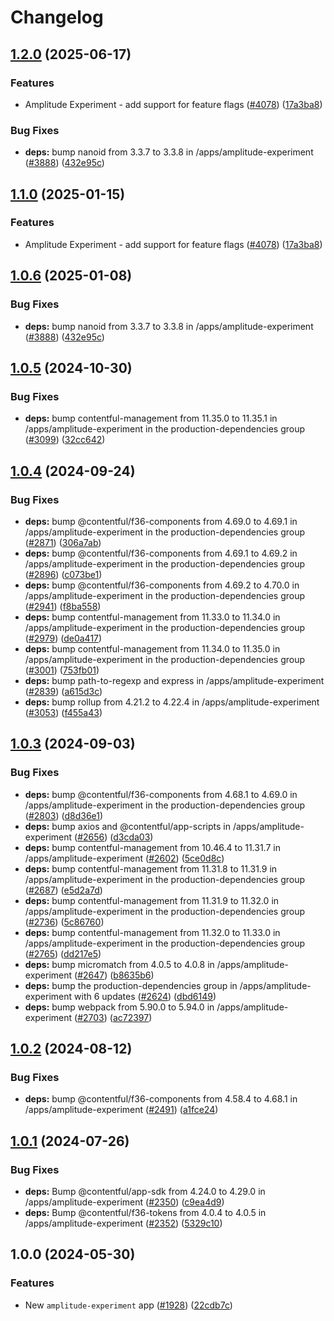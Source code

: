 # Changelog

## [1.2.0](https://github.com/vwointegration/marketplace-partner-apps/compare/amplitude-contentful-v1.1.0...amplitude-contentful-v1.2.0) (2025-06-17)


### Features

* Amplitude Experiment - add support for feature flags ([#4078](https://github.com/vwointegration/marketplace-partner-apps/issues/4078)) ([17a3ba8](https://github.com/vwointegration/marketplace-partner-apps/commit/17a3ba8b41fc6833a039692d3fe6f3bd825910fd))


### Bug Fixes

* **deps:** bump nanoid from 3.3.7 to 3.3.8 in /apps/amplitude-experiment ([#3888](https://github.com/vwointegration/marketplace-partner-apps/issues/3888)) ([432e95c](https://github.com/vwointegration/marketplace-partner-apps/commit/432e95ca6247b6c95f7d459c03323c46c2d54168))

## [1.1.0](https://github.com/contentful/marketplace-partner-apps/compare/amplitude-contentful-v1.0.6...amplitude-contentful-v1.1.0) (2025-01-15)


### Features

* Amplitude Experiment - add support for feature flags ([#4078](https://github.com/contentful/marketplace-partner-apps/issues/4078)) ([17a3ba8](https://github.com/contentful/marketplace-partner-apps/commit/17a3ba8b41fc6833a039692d3fe6f3bd825910fd))

## [1.0.6](https://github.com/contentful/marketplace-partner-apps/compare/amplitude-contentful-v1.0.5...amplitude-contentful-v1.0.6) (2025-01-08)


### Bug Fixes

* **deps:** bump nanoid from 3.3.7 to 3.3.8 in /apps/amplitude-experiment ([#3888](https://github.com/contentful/marketplace-partner-apps/issues/3888)) ([432e95c](https://github.com/contentful/marketplace-partner-apps/commit/432e95ca6247b6c95f7d459c03323c46c2d54168))

## [1.0.5](https://github.com/contentful/marketplace-partner-apps/compare/amplitude-contentful-v1.0.4...amplitude-contentful-v1.0.5) (2024-10-30)


### Bug Fixes

* **deps:** bump contentful-management from 11.35.0 to 11.35.1 in /apps/amplitude-experiment in the production-dependencies group ([#3099](https://github.com/contentful/marketplace-partner-apps/issues/3099)) ([32cc642](https://github.com/contentful/marketplace-partner-apps/commit/32cc642480d6f25c4adcccc97f537749ee89276f))

## [1.0.4](https://github.com/contentful/marketplace-partner-apps/compare/amplitude-contentful-v1.0.3...amplitude-contentful-v1.0.4) (2024-09-24)


### Bug Fixes

* **deps:** bump @contentful/f36-components from 4.69.0 to 4.69.1 in /apps/amplitude-experiment in the production-dependencies group ([#2871](https://github.com/contentful/marketplace-partner-apps/issues/2871)) ([306a7ab](https://github.com/contentful/marketplace-partner-apps/commit/306a7ab17a976000b33d2c73de8f5db19cf75b89))
* **deps:** bump @contentful/f36-components from 4.69.1 to 4.69.2 in /apps/amplitude-experiment in the production-dependencies group ([#2896](https://github.com/contentful/marketplace-partner-apps/issues/2896)) ([c073be1](https://github.com/contentful/marketplace-partner-apps/commit/c073be179a2c53cdf2c77ec725eeafad35ccc09d))
* **deps:** bump @contentful/f36-components from 4.69.2 to 4.70.0 in /apps/amplitude-experiment in the production-dependencies group ([#2941](https://github.com/contentful/marketplace-partner-apps/issues/2941)) ([f8ba558](https://github.com/contentful/marketplace-partner-apps/commit/f8ba5586045fc8212e6e08947cbad79fcd9c6986))
* **deps:** bump contentful-management from 11.33.0 to 11.34.0 in /apps/amplitude-experiment in the production-dependencies group ([#2979](https://github.com/contentful/marketplace-partner-apps/issues/2979)) ([de0a417](https://github.com/contentful/marketplace-partner-apps/commit/de0a41792be602f8311537f360390fd7788c40aa))
* **deps:** bump contentful-management from 11.34.0 to 11.35.0 in /apps/amplitude-experiment in the production-dependencies group ([#3001](https://github.com/contentful/marketplace-partner-apps/issues/3001)) ([753fb01](https://github.com/contentful/marketplace-partner-apps/commit/753fb0147e0f3df03c12b1f9b5bdd96df77ad9c8))
* **deps:** bump path-to-regexp and express in /apps/amplitude-experiment ([#2839](https://github.com/contentful/marketplace-partner-apps/issues/2839)) ([a615d3c](https://github.com/contentful/marketplace-partner-apps/commit/a615d3ca7b0a044f11c0f84307cd641050a2480f))
* **deps:** bump rollup from 4.21.2 to 4.22.4 in /apps/amplitude-experiment ([#3053](https://github.com/contentful/marketplace-partner-apps/issues/3053)) ([f455a43](https://github.com/contentful/marketplace-partner-apps/commit/f455a434429de942811f15cb12b24e38e90fc7e6))

## [1.0.3](https://github.com/contentful/marketplace-partner-apps/compare/amplitude-contentful-v1.0.2...amplitude-contentful-v1.0.3) (2024-09-03)


### Bug Fixes

* **deps:** bump @contentful/f36-components from 4.68.1 to 4.69.0 in /apps/amplitude-experiment in the production-dependencies group ([#2803](https://github.com/contentful/marketplace-partner-apps/issues/2803)) ([d8d36e1](https://github.com/contentful/marketplace-partner-apps/commit/d8d36e18d639a016a3f79f124b193e0423d71059))
* **deps:** bump axios and @contentful/app-scripts in /apps/amplitude-experiment ([#2656](https://github.com/contentful/marketplace-partner-apps/issues/2656)) ([d3cda03](https://github.com/contentful/marketplace-partner-apps/commit/d3cda035da8033e91fe699dd44772ef8c41d2919))
* **deps:** bump contentful-management from 10.46.4 to 11.31.7 in /apps/amplitude-experiment ([#2602](https://github.com/contentful/marketplace-partner-apps/issues/2602)) ([5ce0d8c](https://github.com/contentful/marketplace-partner-apps/commit/5ce0d8cff5d854a136598f339c1c83c40dd30792))
* **deps:** bump contentful-management from 11.31.8 to 11.31.9 in /apps/amplitude-experiment in the production-dependencies group ([#2687](https://github.com/contentful/marketplace-partner-apps/issues/2687)) ([e5d2a7d](https://github.com/contentful/marketplace-partner-apps/commit/e5d2a7dbe495b1de2adc1366a96f9e129a98d847))
* **deps:** bump contentful-management from 11.31.9 to 11.32.0 in /apps/amplitude-experiment in the production-dependencies group ([#2736](https://github.com/contentful/marketplace-partner-apps/issues/2736)) ([5c86760](https://github.com/contentful/marketplace-partner-apps/commit/5c867604cd6afa1e87331409dabb96e2a1871fce))
* **deps:** bump contentful-management from 11.32.0 to 11.33.0 in /apps/amplitude-experiment in the production-dependencies group ([#2765](https://github.com/contentful/marketplace-partner-apps/issues/2765)) ([dd217e5](https://github.com/contentful/marketplace-partner-apps/commit/dd217e52698c0ce149d237a0a672ca2013b599f8))
* **deps:** bump micromatch from 4.0.5 to 4.0.8 in /apps/amplitude-experiment ([#2647](https://github.com/contentful/marketplace-partner-apps/issues/2647)) ([b8635b6](https://github.com/contentful/marketplace-partner-apps/commit/b8635b6f8a6adf88d2b898f55c3efebb323deec9))
* **deps:** bump the production-dependencies group in /apps/amplitude-experiment with 6 updates ([#2624](https://github.com/contentful/marketplace-partner-apps/issues/2624)) ([dbd6149](https://github.com/contentful/marketplace-partner-apps/commit/dbd614908fede75aa0adaa0aba1eaae64476b821))
* **deps:** bump webpack from 5.90.0 to 5.94.0 in /apps/amplitude-experiment ([#2703](https://github.com/contentful/marketplace-partner-apps/issues/2703)) ([ac72397](https://github.com/contentful/marketplace-partner-apps/commit/ac723978f05b4193286000cffdf53c93cb3f6734))

## [1.0.2](https://github.com/contentful/marketplace-partner-apps/compare/amplitude-contentful-v1.0.1...amplitude-contentful-v1.0.2) (2024-08-12)


### Bug Fixes

* **deps:** bump @contentful/f36-components from 4.58.4 to 4.68.1 in /apps/amplitude-experiment ([#2491](https://github.com/contentful/marketplace-partner-apps/issues/2491)) ([a1fce24](https://github.com/contentful/marketplace-partner-apps/commit/a1fce24c0051fdad1c4bcec9a807c983360d4c37))

## [1.0.1](https://github.com/contentful/marketplace-partner-apps/compare/amplitude-contentful-v1.0.0...amplitude-contentful-v1.0.1) (2024-07-26)


### Bug Fixes

* **deps:** Bump @contentful/app-sdk from 4.24.0 to 4.29.0 in /apps/amplitude-experiment ([#2350](https://github.com/contentful/marketplace-partner-apps/issues/2350)) ([c9ea4d9](https://github.com/contentful/marketplace-partner-apps/commit/c9ea4d91cdff4f5d97b57121418fc2c468ad53a7))
* **deps:** Bump @contentful/f36-tokens from 4.0.4 to 4.0.5 in /apps/amplitude-experiment ([#2352](https://github.com/contentful/marketplace-partner-apps/issues/2352)) ([5329c10](https://github.com/contentful/marketplace-partner-apps/commit/5329c10a6e898ea4253c1cb8bf464a20fc1e188b))

## 1.0.0 (2024-05-30)


### Features

* New `amplitude-experiment` app ([#1928](https://github.com/contentful/marketplace-partner-apps/issues/1928)) ([22cdb7c](https://github.com/contentful/marketplace-partner-apps/commit/22cdb7c4f6ea21dea7bb746b4aca777f1fdad98a))
